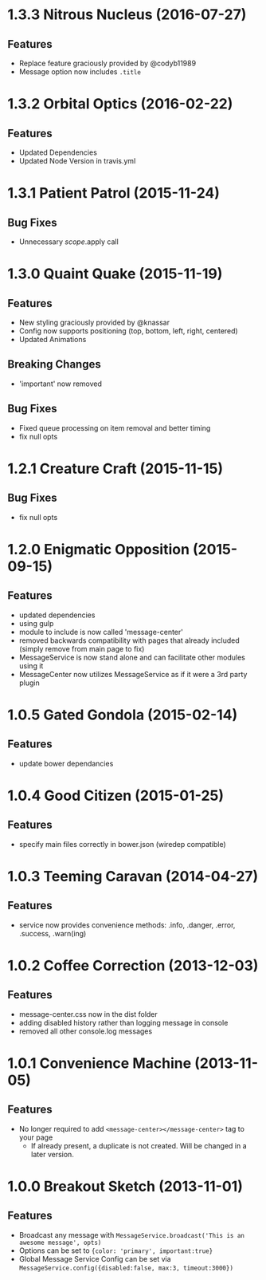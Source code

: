 <a name="1.3.3"></a>
# 1.3.3 Nitrous Nucleus (2016-07-27)

## Features
- Replace feature graciously provided by @codyb11989
- Message option now includes `.title`

<a name="1.3.2"></a>
# 1.3.2 Orbital Optics (2016-02-22)

## Features

- Updated Dependencies
- Updated Node Version in travis.yml

<a name="1.3.1"></a>
# 1.3.1 Patient Patrol (2015-11-24)

## Bug Fixes

- Unnecessary $scope.$apply call

<a name="1.3.0"></a>
# 1.3.0 Quaint Quake (2015-11-19)

## Features

- New styling graciously provided by @knassar
- Config now supports positioning (top, bottom, left, right, centered)
- Updated Animations

## Breaking Changes

- 'important' now removed

## Bug Fixes

- Fixed queue processing on item removal and better timing
- fix null opts

<a name="1.2.0"></a>
# 1.2.1 Creature Craft (2015-11-15)

## Bug Fixes

- fix null opts

<a name="1.2.0"></a>
# 1.2.0 Enigmatic Opposition (2015-09-15)

## Features

- updated dependencies
- using gulp
- module to include is now called 'message-center'
- removed backwards compatibility with pages that already included <message-center></message-center> (simply remove from main page to fix)
- MessageService is now stand alone and can facilitate other modules using it
- MessageCenter now utilizes MessageService as if it were a 3rd party plugin

<a name="1.0.5"></a>
# 1.0.5 Gated Gondola (2015-02-14)

## Features

- update bower dependancies

<a name="1.0.4"></a>
# 1.0.4 Good Citizen (2015-01-25)

## Features

- specify main files correctly in bower.json (wiredep compatible)

<a name="1.0.3"></a>
# 1.0.3 Teeming Caravan (2014-04-27)

## Features

- service now provides convenience methods: .info, .danger, .error, .success, .warn(ing)

<a name="1.0.2"></a>
# 1.0.2 Coffee Correction (2013-12-03)

## Features

- message-center.css now in the dist folder
- adding disabled history rather than logging message in console
- removed all other console.log messages

<a name="1.0.1"></a>
# 1.0.1 Convenience Machine (2013-11-05)

## Features

- No longer required to add `<message-center></message-center>` tag to your page
	- If already present, a duplicate is not created. Will be changed in a later version.

<a name="1.0.0"></a>
# 1.0.0 Breakout Sketch (2013-11-01)

## Features

- Broadcast any message with `MessageService.broadcast('This is an awesome message', opts)`
- Options can be set to `{color: 'primary', important:true}`
- Global Message Service Config can be set via `MessageService.config({disabled:false, max:3, timeout:3000})`
